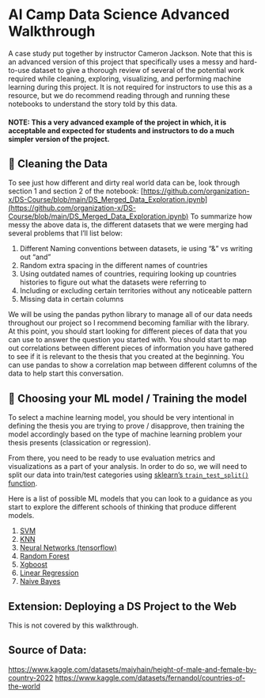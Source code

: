 # AI Camp Data Science Advanced Walkthrough
A case study put together by instructor Cameron Jackson. Note that this is an advanced version of this project that specifically uses a messy and hard-to-use dataset to give a thorough review of several of the potential work required while cleaning, exploring, visualizing, and performing machine learning during this project. It is not required for instructors to use this as a resource, but we do recommend reading through and running these notebooks to understand the story told by this data.

#### NOTE: This a very advanced example of the project in which, it is acceptable and expected for students and instructors to do a much simpler version of the project.


## 🧼 Cleaning the Data
To see just how different and dirty real world data can be, look through section 1 and section 2 of the notebook: [https://github.com/organization-x/DS-Course/blob/main/DS_Merged_Data_Exploration.ipynb](https://github.com/organization-x/DS-Course/blob/main/DS_Merged_Data_Exploration.ipynb) 
To summarize how messy the above data is, the different datasets that we were merging had several problems that I’ll list below:

1. Different Naming conventions between datasets, ie using “&” vs writing out “and”
2. Random extra spacing in the different names of countries
3. Using outdated names of countries, requiring looking up countries histories to figure out what the datasets were referring to
4. Including or excluding certain territories without any noticeable pattern
5. Missing data in certain columns

We will be using the pandas python library to manage all of our data needs throughout our project so I recommend becoming familiar with the library. At this point, you should start looking for different pieces of data that you can use to answer the question you started with. You should start to map out correlations between different pieces of information you have gathered to see if it is relevant to the thesis that you created at the beginning. You can use pandas to show a correlation map between different columns of the data to help start this conversation.

## 📠 Choosing your ML model / Training the model

To select a machine learning model, you should be very intentional in defining the thesis you are trying to prove / disapprove, then training the model accordingly based on the type of machine learning problem your thesis presents (classication or regression). 

From there, you need to be ready to use evaluation metrics and visualizations as a part of your analysis. In order to do so, we will need to split our data into train/test categories using [sklearn’s `train_test_split()` function](https://scikit-learn.org/stable/modules/generated/sklearn.model_selection.train_test_split.html).

Here is a list of possible ML models that you can look to a guidance as you start to explore the different schools of thinking that produce different models. 

1. [SVM](https://scikit-learn.org/stable/modules/generated/sklearn.svm.SVC.html)
2. [KNN](https://scikit-learn.org/stable/modules/generated/sklearn.neighbors.KNeighborsClassifier.html)
3. [Neural Networks (tensorflow)](https://www.tensorflow.org/datasets/keras_example)
4. [Random Forest](https://scikit-learn.org/stable/modules/generated/sklearn.ensemble.RandomForestClassifier.html)
5. [Xgboost](https://scikit-learn.org/stable/modules/generated/sklearn.ensemble.GradientBoostingClassifier.html)
6. [Linear Regression](https://scikit-learn.org/stable/modules/generated/sklearn.linear_model.LinearRegression.html)
7. [Naive Bayes](https://scikit-learn.org/stable/modules/naive_bayes.html)

## Extension: Deploying a DS Project to the Web
This is not covered by this walkthrough.

## Source of Data:
https://www.kaggle.com/datasets/majyhain/height-of-male-and-female-by-country-2022
https://www.kaggle.com/datasets/fernandol/countries-of-the-world
